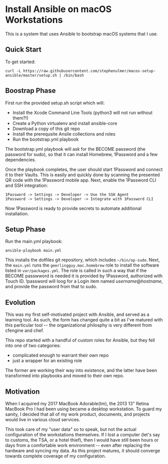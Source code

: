 # Install Ansible on macOS Workstations

This is a system that uses Ansible to bootstrap macOS systems that I use.

## Quick Start

To get started:

```
curl -L https://raw.githubusercontent.com/stephenulmer/macos-setup-ansible/master/setup.sh | /bin/bash
```

## Boostrap Phase

First run the provided setup.sh script which will:

- Install the Xcode Command Line Tools (python3 will not run without them?!)
- Create a Python virtualenv and install ansible-core 
- Download a copy of this git repo
- Install the prerequsite Ansile collections and roles
- Run the bootstrap.yml playbook

The bootstrap.yml playbook will ask for the BECOME password (the password for sudo), so that it can install Homebrew, 1Password and a few dependencies.

Once the playbook completes, the user should start 1Password and connect it to their Vaults. This is easily and quickly done by scanning the presented QR code with the 1Password mobile app. Next, enable the 1Password CLI and SSH integration:

    1Password -> Settings -> Developer -> Use the SSH Agent
    1Password -> Settings -> Developer -> Integrate with 1Password CLI

Now 1Password is ready to provide secrets to automate additional installation.

## Setup Phase

Run the main.yml playbook:

    ansible-playbook main.yml

This installs the dotfiles git repository, which includes `~/bin/op-sudo`. Next, the `main.yml` runs the `geerlingguy.mac.homebrew` role to install the software listed in `var/packages.yml`. The role is called in such a way that if the BECOME passwword is needed it is provided by 1Password, authorized with Touch ID. !password will loog for a Login item named *username*@*hostname*, and provide the password from that to sudo.

## Evolution

This was my first self-motivated project with Ansible, and served as a learning tool.  As such, the form has changed quite a bit as I've matured with this particular tool -- the organizational philosphy is very different from cfengine and chef.

This repo started with a handful of custom roles for Ansible, but they fell into one of two categories:

  - complicated enough to warrant their own repo
  - just a wrapper for an existing role

The former are working their way into existence, and the latter have been transformed into playbooks and moved to their own repo.


## Motivation

When I acquired my 2017 MacBook Adorable(tm), the 2013 13" Retina MacBook Pro I had been using became a desktop workstation. To guard my sanity, I decided that all of my work product, documents, and projects would live in various cloud services.

This took care of my "user data" so to speak, but not the actual configuration of the workstations themselves. If I lost a computer (let's say to customs, the TSA, or a hotel thief), then I would have still been hours or days from a comfortable work environment -- even after replacing the hardware and syncing my data. As this project matures, it should converge towards complete coverage of my configuration.
